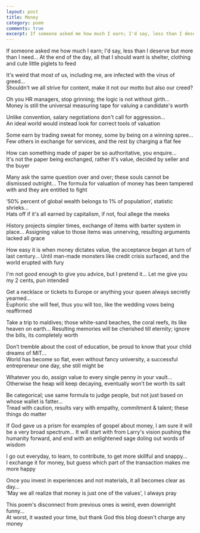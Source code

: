 ```yaml
---
layout: post
title: Money
category: poem
comments: true
excerpt: If someone asked me how much I earn; I'd say, less than I deserve but more than I need...
---
```



If someone asked me how much I earn; I'd say, less than I deserve but more than I need...
At the end of the day, all that I should want is shelter, clothing and cute little piglets to feed


It's weird that most of us, including me, are infected with the virus of greed...  
Shouldn't we all strive for content, make it not our motto but also our creed?


Oh you HR managers, stop grinning; the logic is not without girth...  
Money is still the universal measuring tape for valuing a candidate's worth


Unlike convention, salary negotiations don't call for aggression...  
An ideal world would instead look for correct tools of valuation


Some earn by trading sweat for money, some by being on a winning spree...
Few others in exchange for services, and the rest by charging a flat fee


How can something made of paper be so authoritative, you enquire...  
It's not the paper being exchanged, rather it's value, decided by seller and the buyer


Many ask the same question over and over; these souls cannot be dismissed outright...
The formula for valuation of money has been tampered with and they are entitled to fight


‘50% percent of global wealth belongs to 1% of population’, statistic shrieks...  
Hats off if it's all earned by capitalism, if not, foul allege the meeks


History projects simpler times, exchange of items with barter system in place...
Assigning value to those items was unnerving, resulting arguments lacked all grace


How easy it is when money dictates value, the acceptance began at turn of last century...
Until man-made monsters like credit crisis surfaced, and the world erupted with fury


I'm not good enough to give you advice, but I pretend it...
Let me give you my 2 cents, pun intended


Get a necklace or tickets to Europe or anything your queen always secretly yearned...  
Euphoric she will feel, thus you will too, like the wedding vows being reaffirmed


Take a trip to maldives; those white-sand beaches, the coral reefs, its like heaven on earth...
Resulting memories will be cherished till eternity; ignore the bills, its completely worth


Don’t tremble about the cost of education, be proud to know that your child dreams of MIT...  
World has become so flat, even without fancy university, a successful entrepreneur one day, she still might be


Whatever you do, assign value to every single penny in your vault...  
Otherwise the heap will keep decaying, eventually won't be worth its salt


Be categorical; use same formula to judge people, but not just based on whose wallet is fatter...  
Tread with caution, results vary with empathy, commitment & talent; these things do matter


If God gave us a prism for examples of gospel about money, I am sure it will be a very broad spectrum...
It will start with from Larry's vision pushing the humanity forward, and end with an enlightened sage doling out words of wisdom


I go out everyday, to learn, to contribute, to get more skillful and snappy...  
I exchange it for money, but guess which part of the transaction makes me more happy


Once you invest in experiences and not materials, it all becomes clear as day...  
'May we all realize that money is just one of the values', I always pray


This poem's disconnect from previous ones is weird, even downright funny...  
At worst, it wasted your time, but thank God this blog doesn't charge any money






